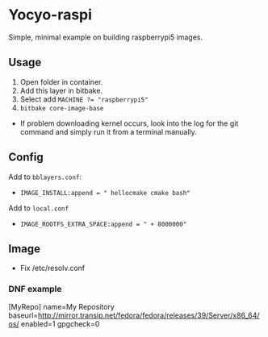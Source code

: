 # Yocyo-raspi

Simple, minimal example on building <custom> raspberrypi5 images.

## Usage

1. Open folder in container.
2. Add this layer in bitbake.
3. Select add `MACHINE ?= "raspberrypi5"`
4. `bitbake core-image-base`
 - If problem downloading kernel occurs, look into the log for the
 git command and simply run it from a terminal manually.

## Config

Add to `bblayers.conf`:

- `IMAGE_INSTALL:append = " hellocmake cmake bash"`

Add to `local.conf`

- `IMAGE_ROOTFS_EXTRA_SPACE:append = " + 8000000"`

## Image
- Fix /etc/resolv.conf


### DNF example
[MyRepo]
name=My Repository
baseurl=http://mirror.transip.net/fedora/fedora/releases/39/Server/x86_64/os/
enabled=1
gpgcheck=0